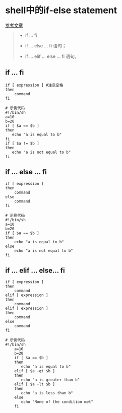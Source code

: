 # shell中的if-else statement

[参考文章](https://blog.csdn.net/m0_37138008/article/details/72814543)

>* if ... fi 
>
>* if ... else ... fi 语句；   
>
>* if ... elif ... else ... fi 语句。

## if ... fi

```shell
if [ expression ] #注意空格
then
	command
fi

# 示例代码
#!/bin/sh
a=10
b=20
if [ $a == $b ]
then
   echo "a is equal to b"
fi
if [ $a != $b ]
then
   echo "a is not equal to b"
fi
```

## if ... else ... fi

```shell
if [ expression ]
then
	command
else
	command
fi

# 示例代码
#!/bin/sh
a=10
b=20
if [ $a == $b ]
then
	echo "a is equal to b"
else
    echo "a is not equal to b"
fi
```

## if ... elif ... else... fi

```shell
if [ expression ]
then
	command
elif [ expression ]
then
	command
elif [ expression ]
then
	command
else
	command
fi

# 示例代码
#!/bin/sh
    a=10
    b=20
    if [ $a == $b ]
    then
       echo "a is equal to b"
    elif [ $a -gt $b ]
    then
       echo "a is greater than b"
    elif [ $a -lt $b ]
    then
       echo "a is less than b"
    else
       echo "None of the condition met"
    fi
```

